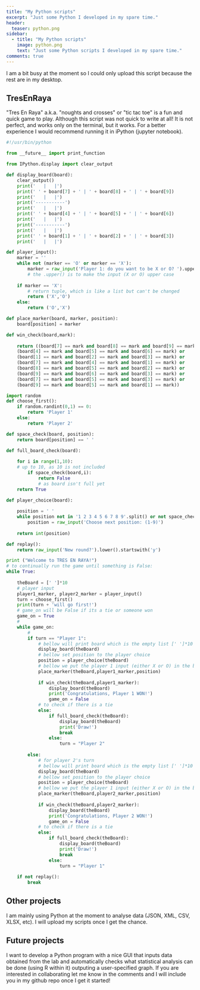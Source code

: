 ```yaml
---
title: "My Python scripts"
excerpt: "Just some Python I developed in my spare time."
header:
  teaser: python.png
sidebar:
  - title: "My Python scripts"
    image: python.png
    text: "Just some Python scripts I developed in my spare time."
comments: true
---
```


I am a bit busy at the moment so I could only upload this script because the rest are in my desktop.

## TresEnRaya

"Tres En Raya" a.k.a. "noughts and crosses" or "tic tac toe" is a fun and quick game to play. Although this script was not quick to write at all! It is not perfect, and works only on the terminal, but it works. For a better experience I would recommend running it in iPython (jupyter notebook).

```python
#!/usr/bin/python

from __future__ import print_function

from IPython.display import clear_output

def display_board(board):
    clear_output()
    print('   |   |')
    print(' ' + board[7] + ' | ' + board[8] + ' | ' + board[9])
    print('   |   |')
    print('-----------')
    print('   |   |')
    print(' ' + board[4] + ' | ' + board[5] + ' | ' + board[6])
    print('   |   |')
    print('-----------')
    print('   |   |')
    print(' ' + board[1] + ' | ' + board[2] + ' | ' + board[3])
    print('   |   |')

def player_input():
    marker = ''
    while not (marker == 'O' or marker == 'X'):
        marker = raw_input('Player 1: do you want to be X or O? ').upper()
        # the .upper() is to make the input (X or O) upper case
        
    if marker == 'X':
        # return tuple, which is like a list but can't be changed
        return ('X','O')
    else:
        return ('O','X')

def place_marker(board, marker, position):
    board[position] = marker

def win_check(board,mark):
    
    return ((board[7] == mark and board[8] == mark and board[9] == mark) or
    (board[4] == mark and board[5] == mark and board[6] == mark) or
    (board[1] == mark and board[2] == mark and board[3] == mark) or
    (board[7] == mark and board[4] == mark and board[1] == mark) or
    (board[8] == mark and board[5] == mark and board[2] == mark) or
    (board[9] == mark and board[6] == mark and board[3] == mark) or
    (board[7] == mark and board[5] == mark and board[3] == mark) or
    (board[9] == mark and board[5] == mark and board[1] == mark))

import random
def choose_first():
    if random.randint(0,1) == 0:
        return 'Player 1'
    else:
        return 'Player 2'

def space_check(board, position):
    return board[position] == ' '

def full_board_check(board):
    
    for i in range(1,10): 
    # up to 10, as 10 is not included
        if space_check(board,i):
            return False
            # as board isn't full yet
    return True

def player_choice(board):
    
    position = ' '
    while position not in '1 2 3 4 5 6 7 8 9'.split() or not space_check(board,int(position)):
        position = raw_input('Choose next position: (1-9)')
        
    return int(position)

def replay():
    return raw_input('New round?').lower().startswith('y')

print ("Welcome to TRES EN RAYA!")
# to continually run the game until something is False:
while True:
    
    theBoard = [' ']*10
    # player input
    player1_marker, player2_marker = player_input()
    turn = choose_first()
    print(turn + 'will go first!')
    # game_on will be False if its a tie or someone won
    game_on = True
    # 
    while game_on:
        #
        if turn == "Player 1":
            # bellow will print board which is the empty list [' ']*10
            display_board(theBoard)
            # bellow set position to the player choice
            position = player_choice(theBoard)
            # bellow we put the player 1 input (either X or O) in the board
            place_marker(theBoard,player1_marker,position)
            
            if win_check(theBoard,player1_marker):
                display_board(theBoard)
                print('Congratulations, Player 1 WON!')
                game_on = False
            # to check if there is a tie    
            else:
                if full_board_check(theBoard):
                    display_board(theBoard)
                    print('Draw!')
                    break
                else:
                    turn = "Player 2"
                
        else:
            # for player 2's turn
            # bellow will print board which is the empty list [' ']*10
            display_board(theBoard)
            # bellow set position to the player choice
            position = player_choice(theBoard)
            # bellow we put the player 1 input (either X or O) in the board
            place_marker(theBoard,player2_marker,position)
            
            if win_check(theBoard,player2_marker):
                display_board(theBoard)
                print('Congratulations, Player 2 WON!')
                game_on = False
            # to check if there is a tie    
            else:
                if full_board_check(theBoard):
                    display_board(theBoard)
                    print('Draw!')
                    break
                else:
                    turn = "Player 1"
                    
    if not replay():
        break
```

## Other projects

I am mainly using Python at the moment to analyse data (JSON, XML, CSV, XLSX, etc). I will upload my scripts once I get the chance.

## Future projects

I want to develop a Python program with a nice GUI that inputs data obtained from the lab and automatically checks what statistical analysis can be done (using R within it) outputing a user-specified graph. If you are interested in collaborating let me know in the comments and I will include you in my github repo once I get it started!


